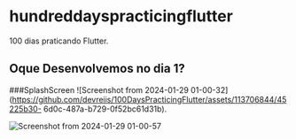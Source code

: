 # hundreddayspracticingflutter
100 dias praticando Flutter.

## Oque Desenvolvemos no dia 1?
###SplashScreen
![Screenshot from 2024-01-29 01-00-32](https://github.com/devreiis/100DaysPracticingFlutter/assets/113706844/45225b30-
6d0c-487a-b729-0f52bc61d31b).


![Screenshot from 2024-01-29 01-00-57](https://github.com/devreiis/100DaysPracticingFlutter/assets/113706844/5ce638c8-167e-42a5-a85c-78b444cf3362)


